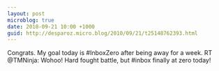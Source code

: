 ```yaml
---
layout: post
microblog: true
date: 2010-09-21 10:00 +1000
guid: http://desparoz.micro.blog/2010/09/21/t25148762393.html
---
```

Congrats. My goal today is #InboxZero after being away for a week. RT @TMNinja: Wohoo! Hard fought battle, but #inbox finally at zero today!
